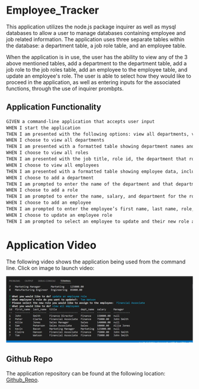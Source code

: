 # Employee_Tracker

This application utilizes the node.js package inquirer as well as mysql databases to allow a user to manage databases containing employee and job related information.  The application uses three separate tables within the database: a department table, a job role table, and an employee table.  

When the application is in use, the user has the ability to view any of the 3 above mentioned tables, add a department to the department table, add a job role to the job roles table, add an employee to the employee table, and update an employee's role.  The user is able to select how they would like to proceed in the application, as well as entering inputs for the associated functions, through the use of inquirer prombpts.

## Application Functionality
```md
GIVEN a command-line application that accepts user input
WHEN I start the application
THEN I am presented with the following options: view all departments, view all roles, view all employees, add a department, add a role, add an employee, and update an employee role
WHEN I choose to view all departments
THEN I am presented with a formatted table showing department names and department ids
WHEN I choose to view all roles
THEN I am presented with the job title, role id, the department that role belongs to, and the salary for that role
WHEN I choose to view all employees
THEN I am presented with a formatted table showing employee data, including employee ids, first names, last names, job titles, departments, salaries, and managers that the employees report to
WHEN I choose to add a department
THEN I am prompted to enter the name of the department and that department is added to the database
WHEN I choose to add a role
THEN I am prompted to enter the name, salary, and department for the role and that role is added to the database
WHEN I choose to add an employee
THEN I am prompted to enter the employee’s first name, last name, role, and manager, and that employee is added to the database
WHEN I choose to update an employee role
THEN I am prompted to select an employee to update and their new role and this information is updated in the database 
```
# Application Video

The following video shows the application being used from the command line. Click on image to launch video:

[![A video thumbnail shows the command-line employee management application with a play button overlaying the view.](./Assets/Command_Line_interface.JPG)](https://drive.google.com/file/d/1YdH_wlA-mMjpqsBBVS0a5DMqOGcLGC4a/view)

## Github Repo

The application repository can be found at the following location: [Github_Repo](https://github.com/BMavetz/Employee_Tracker).




